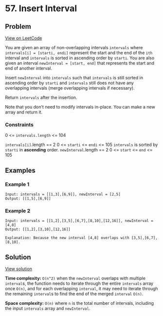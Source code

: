 # 57. Insert Interval

## Problem
[View on LeetCode](https://leetcode.com/problems/insert-interval/description/)

You are given an array of non-overlapping intervals `intervals` where `intervals[i] = [starti, endi]` represent the start and the end of the `ith` interval and `intervals` is sorted in ascending order by `starti`. You are also given an interval `newInterval = [start, end]` that represents the start and end of another interval.

Insert `newInterval` into `intervals` such that `intervals` is still sorted in ascending order by `starti` and `intervals` still does not have any overlapping intervals (merge overlapping intervals if necessary).

Return `intervals` after the insertion.

Note that you don't need to modify intervals in-place. You can make a new array and return it.

### Constraints

0 <= `intervals.length` <= 104

`intervals[i]`.length == 2
0 <= `starti` <= `endi` <= 105
`intervals` is sorted by `starti` in **ascending** order.
`newInterval`.length == 2
0 <= `start` <= `end` <= 105

## Examples

### Example 1
```
Input: intervals = [[1,3],[6,9]], newInterval = [2,5]
Output: [[1,5],[6,9]]
```

### Example 2
```
Input: intervals = [[1,2],[3,5],[6,7],[8,10],[12,16]], newInterval = [4,8]
Output: [[1,2],[3,10],[12,16]]

Explanation: Because the new interval [4,8] overlaps with [3,5],[6,7],[8,10].
```

## Solution

[View solution](./57-Insert_Interval_v1.0.js)

**Time complexity:** `O(n^2)` when the `newInterval` overlaps with multiple `interval`s, the function needs to iterate through the entire `intervals` array once `O(n)`, and for each overlapping `interval`, it may need to iterate through the remaining `interval`s to find the end of the merged `interval` `O(n)`.

**Space complexity:** `O(n)` where `n` is the total number of intervals, including the input `intervals` array and  `newInterval`.